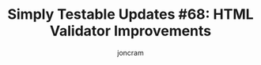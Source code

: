 ---
layout: default
title: "Simply Testable Updates #68: HTML Validator Improvements"
author: joncram
newsletter:
    issue_number: 68th
    url: https://us5.campaign-archive1.com/?u=ac75e33d993d2b502e333ddd0&amp;id=d8553a100e
    highlights:
        - HTML validator interaction improvements
        - Work underway for testing password-protected sites
    closing_sentence: Expect the next newsletter a week from now on December 11.
---